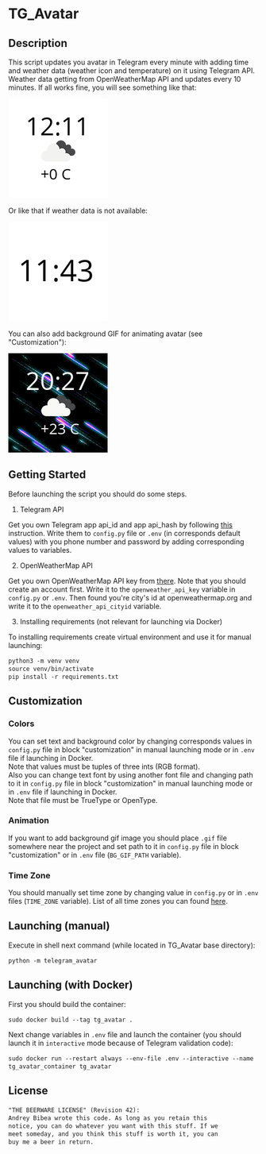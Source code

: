 # TG_Avatar #

## Description ##

This script updates you avatar in Telegram every minute with adding time and 
weather data (weather icon and temperature) on it using Telegram API. Weather 
data getting from OpenWeatherMap API and updates every 10 minutes.
If all works fine, you will see something like that:

![Avatar Example](example_avatar.png)

Or like that if weather data is not available:

![Avatar Example No Weather](example_avatar_wo_weather.png)

You can also add background GIF for animating avatar 
(see "Customization"):

![Avatar Example Animated](example_avatar_animated.gif)

## Getting Started ##

Before launching the script you should do some steps.

1. Telegram API

Get you own Telegram app api_id and app api_hash by following 
[this](https://core.telegram.org/api/obtaining_api_id) instruction.
Write them to `config.py` file or `.env` (in corresponds default values) with 
you phone number and password by adding corresponding values to variables.

2. OpenWeatherMap API

Get you own OpenWeatherMap API key from [there](https://openweathermap.org/api).
Note that you should create an account first. Write it to the 
`openweather_api_key` variable in `config.py` or `.env`. Then found you're 
city's id at openweathermap.org and write it to the 
`openweather_api_cityid` variable.

3. Installing requirements (not relevant for launching via Docker)

To installing requirements create virtual environment and use it for 
manual launching:

```shell script
python3 -m venv venv
source venv/bin/activate
pip install -r requirements.txt
```

## Customization ##

### Colors

You can set text and background color by changing corresponds values 
in `config.py` file in block "customization" in manual launching mode or 
in `.env` file if launching in Docker.  
Note that values must be tuples of three ints (RGB format).  
Also you can change text font by using another font file and changing
path to it in `config.py` file in block "customization" in manual 
launching mode or in `.env` file if launching in Docker.  
Note that file must be TrueType or OpenType.  

### Animation

If you want to add background gif image you should place `.gif` file 
somewhere near the project and set path to it in `config.py` file in block 
"customization" or in `.env` file (`BG_GIF_PATH` variable).

### Time Zone

You should manually set time zone by changing value in `config.py` 
or in `.env` files (`TIME_ZONE` variable). List of all time zones you
can found 
[here](https://gist.github.com/heyalexej/8bf688fd67d7199be4a1682b3eec7568).

## Launching (manual) ##

Execute in shell next command (while located in TG_Avatar base directory):

```shell script
python -m telegram_avatar
```

## Launching (with Docker) ##

First you should build the container:

```shell script
sudo docker build --tag tg_avatar .
```

Next change variables in `.env` file and launch the container 
(you should launch it in `interactive` mode because of
Telegram validation code):

```shell script
sudo docker run --restart always --env-file .env --interactive --name tg_avatar_container tg_avatar
```

## License ##

	"THE BEERWARE LICENSE" (Revision 42):
	Andrey Bibea wrote this code. As long as you retain this 
	notice, you can do whatever you want with this stuff. If we
	meet someday, and you think this stuff is worth it, you can
	buy me a beer in return.